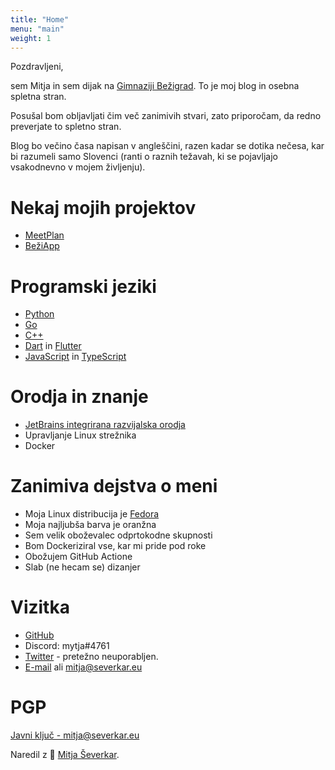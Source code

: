 ```yaml
---
title: "Home"
menu: "main"
weight: 1
---
```


Pozdravljeni,

sem Mitja in sem dijak na [Gimnaziji Bežigrad](https://gimb.org). To je moj blog in osebna spletna stran.

Posušal bom obljavljati čim več zanimivih stvari, zato priporočam, da redno preverjate to spletno stran.

Blog bo večino časa napisan v angleščini, razen kadar se dotika nečesa, kar bi razumeli samo Slovenci (ranti o raznih težavah, ki se pojavljajo vsakodnevno v mojem življenju).

# Nekaj mojih projektov
- [MeetPlan](https://meetplan.si)
- [BežiApp](https://beziapp.si)

# Programski jeziki
- [Python](https://www.python.org/)
- [Go](https://go.dev)
- [C++](https://en.cppreference.com/w/)
- [Dart](https://dart.dev/) in [Flutter](https://flutter.dev/)
- [JavaScript](https://en.wikipedia.org/wiki/JavaScript) in [TypeScript](https://www.typescriptlang.org/)

# Orodja in znanje
- [JetBrains integrirana razvijalska orodja](https://www.jetbrains.com/)
- Upravljanje Linux strežnika
- Docker

# Zanimiva dejstva o meni
- Moja Linux distribucija je [Fedora](https://getfedora.org/)
- Moja najljubša barva je oranžna
- Sem velik oboževalec odprtokodne skupnosti
- Bom Dockeriziral vse, kar mi pride pod roke
- Obožujem GitHub Actione
- Slab (ne hecam se) dizanjer

# Vizitka
- [GitHub](https://github.com/mytja)
- Discord: mytja#4761
- [Twitter](https://twitter.com/mytjadev) - pretežno neuporabljen.
- [E-mail](mailto:mytja@protonmail.com) ali [mitja@severkar.eu](mailto:mitja@severkar.eu)

# PGP
[Javni ključ - mitja@severkar.eu](/mitja%40severkar.txt)

Naredil z 💟 [Mitja Ševerkar](https://severkar.eu).
